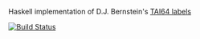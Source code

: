 Haskell implementation of D.J. Bernstein's [TAI64 labels](http://cr.yp.to/libtai/tai64.html)

[![Build
Status](https://travis-ci.org/kim/tai64.svg?branch=develop)](https://travis-ci.org/kim/tai64)
